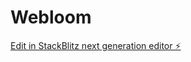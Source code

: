 # Webloom

[Edit in StackBlitz next generation editor ⚡️](https://stackblitz.com/~/github.com/SiddharthPerkar/Webloom)